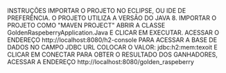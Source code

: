 INSTRUÇÕES
IMPORTAR O PROJETO NO ECLIPSE, OU IDE DE PREFERÊNCIA.
O PROJETO UTILIZA A VERSÃO DO JAVA 8.
IMPORTAR O PROJETO COMO "MAVEN PROJECT"
ABRIR A CLASSE GoldenRaspeberryApplication.Java E CLICAR EM EXECUTAR.
ACESSAR O ENDEREÇO http://localhost:8080/h2-console PARA ACESSAR A BASE DE DADOS
NO CAMPO JDBC URL COLOCAR O VALOR: jdbc:h2:mem:texoit E CLICAR EM CONECTAR
PARA OBTER O RESULTADO DOS GANHADORES, ACESSAR A ENDEREÇO http://localhost:8080/golden_raspeberry
